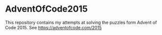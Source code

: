 # AdventOfCode2015
This repository contains my attempts at solving the puzzles form Advent of Code 2015.
See https://adventofcode.com/2015
